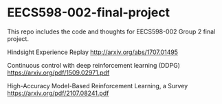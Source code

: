 # EECS598-002-final-project

This repo includes the code and thoughts for EECS598-002 Group 2 final project.

Hindsight Experience Replay http://arxiv.org/abs/1707.01495

Continuous control with deep reinforcement learning (DDPG) https://arxiv.org/pdf/1509.02971.pdf


High-Accuracy Model-Based Reinforcement Learning, a
Survey https://arxiv.org/pdf/2107.08241.pdf
